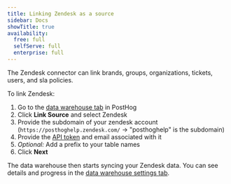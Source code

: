 ```yaml
---
title: Linking Zendesk as a source
sidebar: Docs
showTitle: true
availability:
  free: full
  selfServe: full
  enterprise: full
---
```


The Zendesk connector can link brands, groups, organizations, tickets, users, and sla policies.

To link Zendesk:

1. Go to the [data warehouse tab](https://us.posthog.com/data-warehouse) in PostHog
2. Click **Link Source** and select Zendesk
3. Provide the subdomain of your zendesk account (`https://posthoghelp.zendesk.com/` -> "posthoghelp" is the subdomain)
4. Provide the [API token](https://support.zendesk.com/hc/en-us/articles/4408889192858-Managing-access-to-the-Zendesk-API#topic_bsw_lfg_mmb) and email associated with it
5. *Optional:* Add a prefix to your table names
6. Click **Next**

The data warehouse then starts syncing your Zendesk data. You can see details and progress in the [data warehouse settings tab](https://us.posthog.com/data-warehouse/settings).